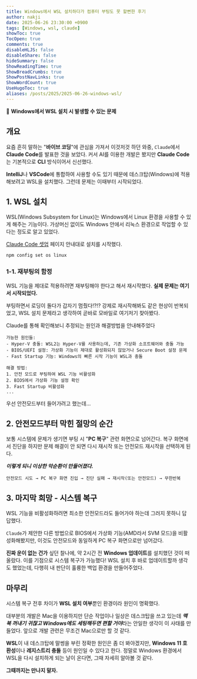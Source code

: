 ```yaml
---
title: Windows에서 WSL 설치하다가 컴퓨터 부팅도 못 할뻔한 후기
author: nakji
date: 2025-06-26 23:30:00 +0900
tags: [Windows, wsl, claude]
showToc: true
TocOpen: true
comments: true
disableHLJS: false
disableShare: false
hideSummary: false
ShowReadingTime: true
ShowBreadCrumbs: true
ShowPostNavLinks: true
ShowWordCount: true
UseHugoToc: true
aliases: /posts/2025/2025-06-26-windows-wsl/
---
```


🔔 **Windows에서 WSL 설치 시 발생할 수 있는 문제**   

## 개요
요즘 흔히 말하는 "**바이브 코딩**"에 관심을 가져서 이것저것 하던 와중, `Claude`에서 **Claude Code**를 발표한 것을 보았다. 커서 AI를 이용한 개발은 봤지만 **Claude Code**는 기본적으로 **CLI** 방식이어서 신선했다.

**IntelliJ**나 **VSCode**에 통합하여 사용할 수도 있기 때문에 데스크탑(Windows)에 적용해보려고 WSL을 설치했다. 그런데 문제는 이때부터 시작되었다.

## 1. WSL 설치
WSL(Windows Subsystem for Linux)는 Windows에서 Linux 환경을 사용할 수 있게 해주는 기능이다. 가상머신 없이도 Windows 안에서 리눅스 환경으로 작업할 수 있다는 정도로 알고 있었다.

[Claude Code 셋업](https://docs.anthropic.com/ko/docs/claude-code/setup) 페이지 안내대로 설치를 시작했다.
```bash
npm config set os linux
```

### 1-1. 재부팅의 함정
WSL 기능을 제대로 적용하려면 재부팅해야 한다고 해서 재시작했다. **실제 문제는 여기서 시작되었다.**

부팅하면서 로딩이 돌다가 갑자기 멈췄다!?!? 강제로 재시작해봐도 같은 현상이 반복되었고, WSL 설치 문제라고 생각하여 곧바로 모바일로 여기저기 찾아봤다.

Claude를 통해 확인해보니 추정되는 원인과 해결방법을 안내해주었다
```
가능한 원인들:
- Hyper-V 충돌: WSL2는 Hyper-V를 사용하는데, 기존 가상화 소프트웨어와 충돌 가능
- BIOS/UEFI 설정: 가상화 기능이 제대로 활성화되지 않았거나 Secure Boot 설정 문제  
- Fast Startup 기능: Windows의 빠른 시작 기능이 WSL과 충돌

해결 방법:
1. 안전 모드로 부팅하여 WSL 기능 비활성화
2. BIOS에서 가상화 기능 설정 확인
3. Fast Startup 비활성화
...
```

우선 안전모드부터 들어가려고 했는데...

## 2. 안전모드부터 막힌 절망의 순간
보통 시스템에 문제가 생기면 부팅 시 "**PC 복구**" 관련 화면으로 넘어간다. 복구 화면에서 진단을 하지만 문제 해결이 안 되면 다시 재시작 또는 안전모드 재시작을 선택하게 된다.

***이렇게 되니 이상한 악순환이 만들어졌다.***
```
안전모드 시도 → PC 복구 화면 진입 → 진단 실패 → 재시작(또는 안전모드) → 무한반복
```

## 3. 마지막 희망 - 시스템 복구
WSL 기능을 비활성화하려면 최소한 안전모드라도 들어가야 하는데 그러지 못하니 답답했다. 

`Claude`가 제안한 다른 방법으로 BIOS에서 가상화 기능(AMD라서 SVM 모드)을 비활성화해봤지만, 이것도 안전모드와 동일하게 PC 복구 화면으로만 넘어갔다.

**진짜 운이 없는 건가** 싶던 찰나에, 약 2시간 전 **Windows 업데이트**를 설치했던 것이 떠올랐다. 이를 기점으로 시스템 복구가 가능했다! WSL 설치 후 바로 업데이트할까 생각도 했었는데, 다행히 내 판단이 훌륭한 백업 환경을 만들어주었다.

## 마무리
시스템 복구 전후 차이가 **WSL 설치 여부**뿐인 환경이라 원인이 명확했다. 

대부분의 개발은 Mac을 이용하지만 단순 작업이나 일상은 데스크탑을 쓰고 있는데 ***맥북 꺼내기 귀찮고 Windows에도 세팅해두면 편할 거야***라는 안일한 생각이 이 사태를 만들었다. 앞으로 개발 관련은 무조건 Mac으로만 할 것 같다.

**WSL**이 내 데스크탑에 말썽을 부린 정확한 원인은 좀 더 봐야겠지만, **Windows 11 호환성**이나 **레지스트리 충돌** 등이 원인일 수 있다고 한다. 정말로 Windows 환경에서 WSL을 다시 설치하게 되는 날이 온다면, 그때 자세히 알아볼 것 같다.

**그때까지는 만나지 말자.**